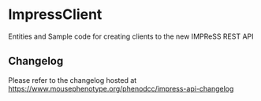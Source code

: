 # ImpressClient
Entities and Sample code for creating clients to the new IMPReSS REST API

## Changelog
Please refer to the changelog hosted at 
https://www.mousephenotype.org/phenodcc/impress-api-changelog
